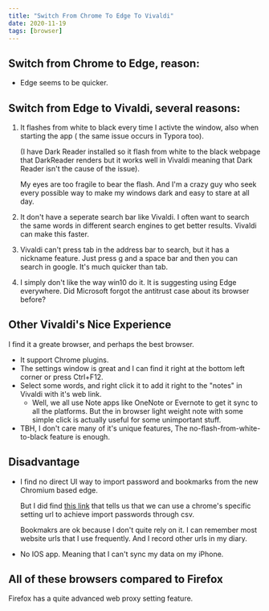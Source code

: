 ```yaml
---
title: "Switch From Chrome To Edge To Vivaldi"
date: 2020-11-19
tags: [browser]
---
```


## Switch from Chrome to Edge, reason:

- Edge seems to be quicker.

## Switch from Edge to Vivaldi, several reasons:

1. It flashes from white to black every time I activte the window, also when starting the app ( the same issue occurs in Typora too). 

   (I have Dark Reader installed so it flash from white to the black webpage that DarkReader renders but it works well in Vivaldi meaning that Dark Reader isn't the cause of the issue).

    My eyes are too fragile to bear the flash. And I'm a crazy guy who seek every possible way to make my windows dark and easy to stare at all day.

2. It don't have a seperate search bar like Vivaldi. I often want to search the same words in different search engines to get better results. Vivaldi can make this faster.

3. Vivaldi can't press tab in the address bar to search, but it has a nickname feature. Just press g and a space bar and then you can search in google. It's much quicker than tab.

4. I simply don't like the way win10 do it. It is suggesting using Edge everywhere. Did Microsoft forgot the antitrust case about its browser before?

## Other Vivaldi's Nice Experience

I find it a greate browser, and perhaps the best browser.

- It support Chrome plugins.
- The settings window is great and I can find it right at the bottom left corner or press Ctrl+F12.
- Select some words, and right click it to add it right to the "notes" in Vivaldi with it's web link. 
  - Well, we all use Note apps like OneNote or Evernote to get it sync to all the platforms. But the in browser light weight note with some simple click is actually useful for some unimportant stuff.
- TBH, I don't care many of it's unique features, The no-flash-from-white-to-black feature is enough.

## Disadvantage

- I find no direct UI way to import password and bookmarks from the new Chromium based edge.

  But I did find [this link](https://forum.vivaldi.net/topic/23989/export-import-passwords-via-csv-vivaldi-1-13-1-14/7) that tells us that we can use a chrome's specific setting url to achieve import passwords through csv.

  Bookmakrs are ok because I don't quite rely on it. I can remember most website urls that I use frequently. And I record other urls in my diary.

  

- No IOS app. Meaning that I can't sync my data on my iPhone. 

## All of these browsers compared to Firefox

Firefox has a quite advanced web proxy setting feature.